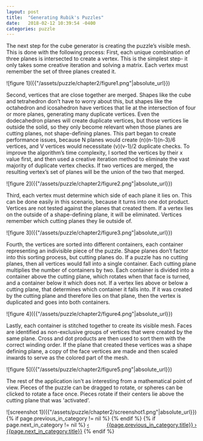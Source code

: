```yaml
---
layout: post
title:  "Generating Rubik's Puzzles"
date:   2018-02-12 10:39:54 -0400
categories: puzzle
---
```

<p>
The next step for the cube generator is creating the puzzle’s visible mesh. This is done with the following process:
First, each unique combination of three planes is intersected to create a vertex. This is the simplest step- it only takes some creative iteration and solving a matrix. Each vertex must remember the set of three planes created it.
</p>
![figure 1]({{"/assets/puzzle/chapter2/figure1.png"|absolute_url}})
<p>
Second, vertices that are close together are merged. Shapes like the cube and tetrahedron don’t have to worry about this, but shapes like the octahedron and icosahedron have vertices that lie at the intersection of four or more planes, generating many duplicate vertices. Even the dodecahedron planes will create duplicate vertices, but those vertices lie outside the solid, so they only become relevant when those planes are cutting planes, not shape-defining planes. This part began to create performance issues, because N planes would create (n)(n-1)(n-3)/6 vertices, and V vertices would necessitate (v)(v-1)/2 duplicate checks. To improve the algorithm’s time complexity, I sorted the vertices by their x value first, and then used a creative iteration method to eliminate the vast majority of duplicate vertex checks. If two vertices are merged, the resulting vertex’s set of planes will be the union of the two that merged. 
</p>
![figure 2]({{"/assets/puzzle/chapter2/figure2.png"|absolute_url}})
<p>
Third, each vertex must determine which side of each plane it lies on. This can be done easily in this scenario, because it turns into one dot product. Vertices are not tested against the planes that created them. If a vertex lies on the outside of a shape-defining plane, it will be eliminated. Vertices remember which cutting planes they lie outside of. 
</p>
![figure 3]({{"/assets/puzzle/chapter2/figure3.png"|absolute_url}})
<p>
Fourth, the vertices are sorted into different containers, each container representing an indivisible piece of the puzzle. Shape planes don’t factor into this sorting process, but cutting planes do. If a puzzle has no cutting planes, then all vertices would fall into a single container. Each cutting plane multiplies the number of containers by two. Each container is divided into a container above the cutting plane, which rotates when that face is turned, and a container below it which does not. If a vertex lies above or below a cutting plane, that determines which container it falls into. If it was created by the cutting plane and therefore lies on that plane, then the vertex is duplicated and goes into both containers. 
</p>
![figure 4]({{"/assets/puzzle/chapter2/figure4.png"|absolute_url}})
<p>
Lastly, each container is stitched together to create its visible mesh. Faces are identified as non-exclusive groups of vertices that were created by the same plane. Cross and dot products are then used to sort them with the correct winding order. If the plane that created these vertices was a shape defining plane, a copy of the face vertices are made and then scaled inwards to serve as the colored part of the mesh. 
</p>
![figure 5]({{"/assets/puzzle/chapter2/figure5.png"|absolute_url}})
<p>
The rest of the application isn't as interesting from a mathematical point of view. Pieces of the puzzle can be dragged to rotate, or spheres can be clicked to rotate a face once. Pieces rotate if their centers lie above the cutting plane that was 'activated'.
</p>
![screenshot 1]({{"/assets/puzzle/chapter2/screenshot1.png"|absolute_url}})


<div>
{% if page.previous_in_category != nil %}
<a href="{{page.previous_in_category.url}}" style="float:right;">{{page.previous_in_category.title}} &#8250;</a>
{% endif %}
{% if page.next_in_category != nil %}
<a href="{{page.next_in_category.url}}" class="float:left;">&#8249; {{page.next_in_category.title}}</a>
{% endif %}
</div>









